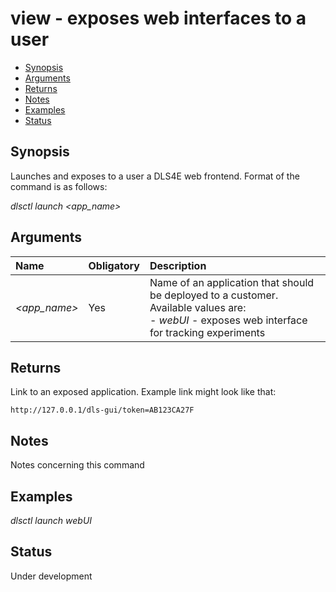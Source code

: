 # view - exposes web interfaces to a user

- [Synopsis](#synopsis)  
- [Arguments](#arguments)  
- [Returns](#returns)
- [Notes](#notes)  
- [Examples](#examples)  
- [Status](#status)

## Synopsis

Launches and exposes to a user a DLS4E web frontend. Format of the command is as follows:

_dlsctl launch <app_name>_

## Arguments

| Name | Obligatory | Description |
|:--- |:--- |:--- |
|_<app_name>_ | Yes | Name of an application that should be deployed to a customer. Available values are:<br> - _webUI_ - exposes web interface for tracking experiments |

## Returns

Link to an exposed application. Example link might look like that:
<!-- language: lang-none -->

    http://127.0.0.1/dls-gui/token=AB123CA27F  

## Notes

Notes concerning this command

## Examples

_dlsctl launch webUI_

## Status

Under development
